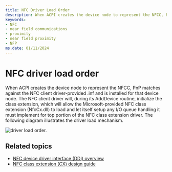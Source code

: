 ```yaml
---
title: NFC Driver Load Order
description: When ACPI creates the device node to represent the NFCC, PnP matches against the NFC client driver-provided .inf and is installed for that device node.
keywords:
- NFC
- near field communications
- proximity
- near field proximity
- NFP
ms.date: 01/11/2024
---
```


# NFC driver load order

When ACPI creates the device node to represent the NFCC, PnP matches against the NFC client driver-provided .inf and is installed for that device node. The NFC client driver will, during its AddDevice routine, initialize the class extension, which will allow the Microsoft-provided NFC class extension (NfcCx.dll) to load and let itself setup any I/O queue handling it must implement for top portion of the NFC class extension driver. The following diagram illustrates the driver load mechanism.

![driver load order.](images/driverloadsequence1.png)

## Related topics

- [NFC device driver interface (DDI) overview](/windows-hardware/drivers/ddi/_nfpdrivers)
- [NFC class extension (CX) design guide](/windows-hardware/drivers/nfc/nfc-class-extension-)

